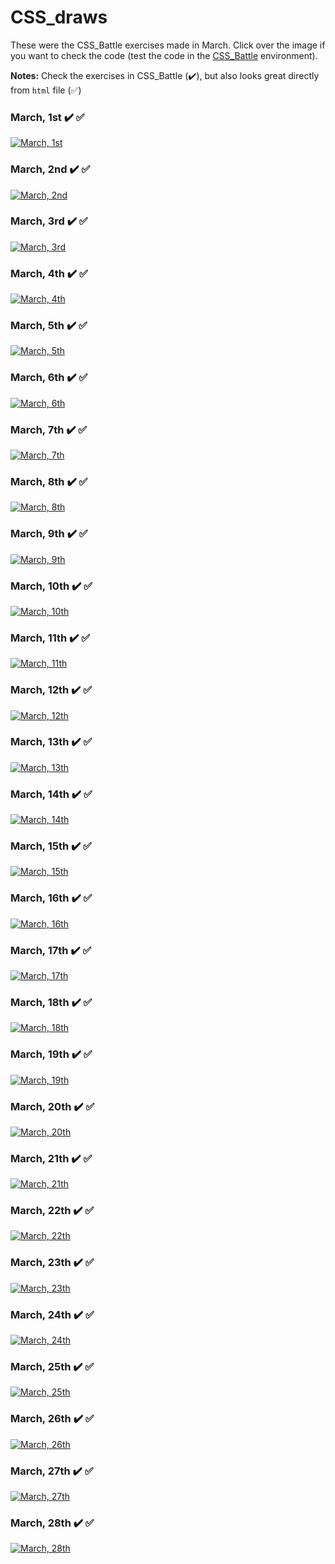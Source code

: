 # CSS_draws

These were the CSS_Battle exercises made in March. Click over the image if you want to check the code (test the code in the [CSS_Battle](https://cssbattle.dev/) environment).

**Notes:** Check the exercises in CSS_Battle (✔️), but also looks great directly from `html` file (✅)

### March, 1st ✔️ ✅
[![March, 1st](draws/01.png)](html/01.html)

### March, 2nd ✔️ ✅
[![March, 2nd](draws/02.png)](html/02.html)

### March, 3rd ✔️ ✅
[![March, 3rd](draws/03.png)](html/03.html)

### March, 4th ✔️ ✅
[![March, 4th](draws/04.png)](html/04.html)

### March, 5th ✔️ ✅
[![March, 5th](draws/05.png)](html/05.html)

### March, 6th ✔️ ✅
[![March, 6th](draws/06.png)](html/06.html)

### March, 7th ✔️ ✅
[![March, 7th](draws/07.png)](html/07.html)

### March, 8th ✔️ ✅
[![March, 8th](draws/08.png)](html/08.html)

### March, 9th ✔️ ✅
[![March, 9th](draws/09.png)](html/09.html)

### March, 10th ✔️ ✅
[![March, 10th](draws/10.png)](html/10.html)

### March, 11th ✔️ ✅
[![March, 11th](draws/11.png)](html/11.html)

### March, 12th ✔️ ✅
[![March, 12th](draws/12.png)](html/12.html)

### March, 13th ✔️ ✅
[![March, 13th](draws/13.png)](html/13.html)

### March, 14th ✔️ ✅
[![March, 14th](draws/14.png)](html/14.html)

### March, 15th ✔️ ✅
[![March, 15th](draws/15.png)](html/15.html)

### March, 16th ✔️ ✅
[![March, 16th](draws/16.png)](html/16.html)

### March, 17th ✔️ ✅
[![March, 17th](draws/17.png)](html/17.html)

### March, 18th ✔️ ✅
[![March, 18th](draws/18.png)](html/18.html)

### March, 19th ✔️ ✅
[![March, 19th](draws/19.png)](html/19.html)

### March, 20th ✔️ ✅
[![March, 20th](draws/20.png)](html/20.html)

### March, 21th ✔️ ✅
[![March, 21th](draws/21.png)](html/21.html)

### March, 22th ✔️ ✅
[![March, 22th](draws/22.png)](html/22.html)

### March, 23th ✔️ ✅
[![March, 23th](draws/23.png)](html/23.html)

### March, 24th ✔️ ✅
[![March, 24th](draws/24.png)](html/24.html)

### March, 25th ✔️ ✅
[![March, 25th](draws/25.png)](html/25.html)

### March, 26th ✔️ ✅
[![March, 26th](draws/26.png)](html/26.html)

### March, 27th ✔️ ✅
[![March, 27th](draws/27.png)](html/27.html)

### March, 28th ✔️ ✅
[![March, 28th](draws/28.png)](html/28.html)
